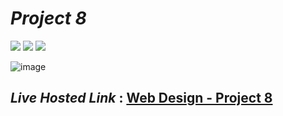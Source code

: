 # _Project 8_
<img src="https://img.shields.io/badge/Project%208-WebDesign-brightgreen">&nbsp;<img src="https://img.shields.io/badge/Used-HTML5-orange">&nbsp;<img src="https://img.shields.io/badge/Used-CSS3-blue">

![image](https://user-images.githubusercontent.com/91872149/181843600-30761afb-17e4-408d-87df-d44610fdf03b.png)

## _Live Hosted Link_ : [Web Design - Project 8](https://live-class-assignment-08.netlify.app/)
